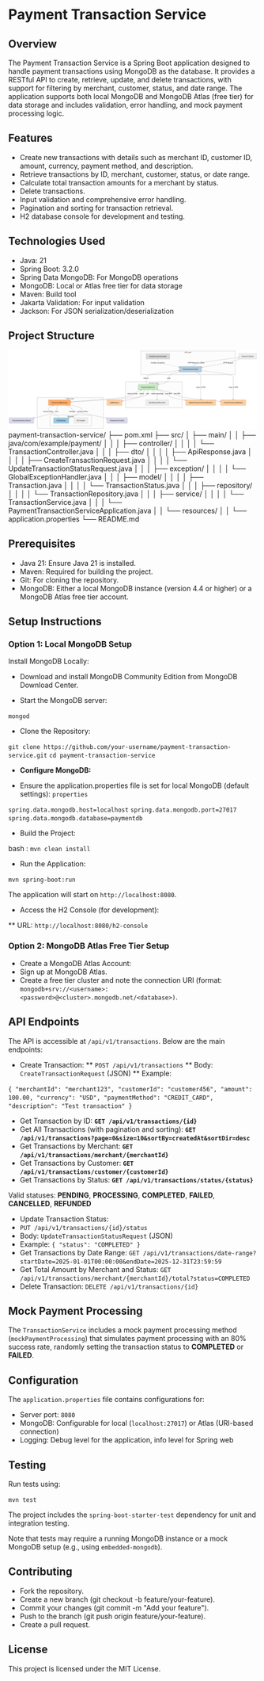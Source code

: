 # Payment Transaction Service

## Overview

The Payment Transaction Service is a Spring Boot application designed to handle payment transactions using MongoDB as the database. It provides a RESTful API to create, retrieve, update, and delete transactions, with support for filtering by merchant, customer, status, and date range. The application supports both local MongoDB and MongoDB Atlas (free tier) for data storage and includes validation, error handling, and mock payment processing logic.

## Features

* Create new transactions with details such as merchant ID, customer ID, amount, currency, payment method, and description.
* Retrieve transactions by ID, merchant, customer, status, or date range.
* Calculate total transaction amounts for a merchant by status.
* Delete transactions.
* Input validation and comprehensive error handling.
* Pagination and sorting for transaction retrieval.
* H2 database console for development and testing.

## Technologies Used

* Java: 21
* Spring Boot: 3.2.0
* Spring Data MongoDB: For MongoDB operations
* MongoDB: Local or Atlas free tier for data storage
* Maven: Build tool
* Jakarta Validation: For input validation
* Jackson: For JSON serialization/deserialization

## Project Structure

![](Images/diagram.png)
payment-transaction-service/
├── pom.xml
├── src/
│   ├── main/
│   │   ├── java/com/example/payment/
│   │   │   ├── controller/
│   │   │   │   └── TransactionController.java
│   │   │   ├── dto/
│   │   │   │   ├── ApiResponse.java
│   │   │   │   ├── CreateTransactionRequest.java
│   │   │   │   └── UpdateTransactionStatusRequest.java
│   │   │   ├── exception/
│   │   │   │   └── GlobalExceptionHandler.java
│   │   │   ├── model/
│   │   │   │   ├── Transaction.java
│   │   │   │   └── TransactionStatus.java
│   │   │   ├── repository/
│   │   │   │   └── TransactionRepository.java
│   │   │   ├── service/
│   │   │   │   └── TransactionService.java
│   │   │   └── PaymentTransactionServiceApplication.java
│   │   └── resources/
│   │       └── application.properties
└── README.md

## Prerequisites

* Java 21: Ensure Java 21 is installed.
* Maven: Required for building the project.
* Git: For cloning the repository.
* MongoDB: Either a local MongoDB instance (version 4.4 or higher) or a MongoDB Atlas free tier account.

## Setup Instructions

### Option 1: Local MongoDB Setup 

Install MongoDB Locally:
* Download and install MongoDB Community Edition from MongoDB Download Center.
  
* Start the MongoDB server:
  
`mongod`

* Clone the Repository:

`git clone https://github.com/your-username/payment-transaction-service.git`
`cd payment-transaction-service`

* **Configure MongoDB:**

* Ensure the application.properties file is set for local MongoDB (default settings):
  `properties`
  
`spring.data.mongodb.host=localhost`
`spring.data.mongodb.port=27017`
`spring.data.mongodb.database=paymentdb`

* Build the Project:

bash : `mvn clean install`

* Run the Application:

`mvn spring-boot:run`

The application will start on `http://localhost:8080`.

* Access the H2 Console (for development):

** URL: `http://localhost:8080/h2-console`

### Option 2: MongoDB Atlas Free Tier Setup

* Create a MongoDB Atlas Account:
* Sign up at MongoDB Atlas.
* Create a free tier cluster and note the connection URI (format:
`mongodb+srv://<username>:<password>@<cluster>.mongodb.net/<database>)`.

## API Endpoints

The API is accessible at `/api/v1/transactions`. Below are the main endpoints:
* Create Transaction:
** `POST /api/v1/transactions`
** Body: `CreateTransactionRequest` (JSON)
** Example:

`{
  "merchantId": "merchant123",
  "customerId": "customer456",
  "amount": 100.00,
  "currency": "USD",
  "paymentMethod": "CREDIT_CARD",
  "description": "Test transaction"
}`
* Get Transaction by ID:
**`GET /api/v1/transactions/{id}`**
* Get All Transactions (with pagination and sorting):
**`GET /api/v1/transactions?page=0&size=10&sortBy=createdAt&sortDir=desc`**
* Get Transactions by Merchant:
**`GET /api/v1/transactions/merchant/{merchantId}`**
* Get Transactions by Customer:
**`GET /api/v1/transactions/customer/{customerId}`**
* Get Transactions by Status:
**`GET /api/v1/transactions/status/{status}`**

Valid statuses: **PENDING**, **PROCESSING**, **COMPLETED**, **FAILED**, **CANCELLED**, **REFUNDED**

* Update Transaction Status:
* `PUT /api/v1/transactions/{id}/status`
* Body: `UpdateTransactionStatusRequest` (JSON)
* Example:
`{
  "status": "COMPLETED"
}`
* Get Transactions by Date Range:
`GET /api/v1/transactions/date-range?startDate=2025-01-01T00:00:00&endDate=2025-12-31T23:59:59`
* Get Total Amount by Merchant and Status:
`GET /api/v1/transactions/merchant/{merchantId}/total?status=COMPLETED`
* Delete Transaction:
`DELETE /api/v1/transactions/{id}`

## Mock Payment Processing

The `TransactionService` includes a mock payment processing method (`mockPaymentProcessing`) that simulates payment processing with an 80% success rate, randomly setting the transaction status to **COMPLETED** or **FAILED**.

## Configuration

The `application.properties` file contains configurations for:

* Server port: `8080`
* MongoDB: Configurable for local (`localhost:27017`) or Atlas (URI-based connection)
*  Logging: Debug level for the application, info level for Spring web

## Testing

Run tests using:

`mvn test`

The project includes the `spring-boot-starter-test` dependency for unit and integration testing.

Note that tests may require a running MongoDB instance or a mock MongoDB setup (e.g., using `embedded-mongodb`).

## Contributing 

* Fork the repository.
* Create a new branch (git checkout -b feature/your-feature).
* Commit your changes (git commit -m "Add your feature").
* Push to the branch (git push origin feature/your-feature).
* Create a pull request.

## License

This project is licensed under the MIT License.
